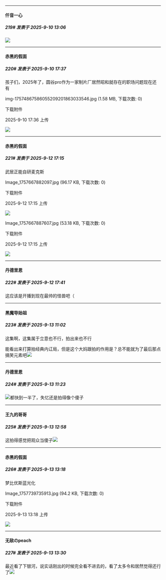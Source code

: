 ﻿
*****

####  仟音一心  
##### 219#       发表于 2025-9-10 13:06

<img src="https://p.sda1.dev/26/33e74ada4d96179719fae28cbfb59793/image.jpg" referrerpolicy="no-referrer">

*****

####  赤黑的假面  
##### 220#       发表于 2025-9-10 17:37

孩子们，2025年了，圆谷pro作为一家制片厂居然昭和就存在的职场问题现在还有

img-17574867586055209201863033546.jpg
(1.58 MB, 下载次数: 0)

下载附件

2025-9-10 17:36 上传

<img src="https://img.stage1st.com/forum/202509/10/173644vtx3lnf4cb5tul3s.jpg" referrerpolicy="no-referrer">


*****

####  赤黑的假面  
##### 221#       发表于 2025-9-12 17:15

武居正能自研麦克斯

Image_1757667882097.jpg
(96.17 KB, 下载次数: 0)

下载附件

2025-9-12 17:15 上传

<img src="https://img.stage1st.com/forum/202509/12/171545g3agdd3tnc3nj81d.jpg" referrerpolicy="no-referrer">

Image_1757667887607.jpg
(53.18 KB, 下载次数: 0)

下载附件

2025-9-12 17:15 上传

<img src="https://img.stage1st.com/forum/202509/12/171544bwwj6al6sllfx3qb.jpg" referrerpolicy="no-referrer">


*****

####  丹德里恩  
##### 222#       发表于 2025-9-12 17:41

这应该是开播到现在最帅的怪兽吧（


*****

####  黑魔导始祖  
##### 223#       发表于 2025-9-13 11:02

这集啊，这集属于立意也不行，拍出来也不行

能看出来打算拍经典内讧局，但是这个大妈跟拍的作用是？总不能就为了最后那点搞笑元素吧<img src="https://static.stage1st.com/image/smiley/face2017/067.png" referrerpolicy="no-referrer">


*****

####  丹德里恩  
##### 224#       发表于 2025-9-13 11:23

<img src="https://static.stage1st.com/image/smiley/face2017/037.png" referrerpolicy="no-referrer">都快到一半了，失忆还是拍得像个傻子


*****

####  王九的哥哥  
##### 225#       发表于 2025-9-13 12:58

这拍得感觉把观众当傻子<img src="https://static.stage1st.com/image/smiley/face2017/001.png" referrerpolicy="no-referrer">


*****

####  赤黑的假面  
##### 226#       发表于 2025-9-13 13:18

梦比优斯蓝光化

Image_1757739735913.jpg
(94.2 KB, 下载次数: 0)

下载附件

2025-9-13 13:18 上传

<img src="https://img.stage1st.com/forum/202509/13/131819h6j0fvgvgyyqy6y7.jpg" referrerpolicy="no-referrer">


*****

####  无敌のpeach  
##### 227#       发表于 2025-9-13 13:30

最近看了下银河，说实话刚出的时候完全看不进去的，看了太多令和居然觉得还行了<img src="https://static.stage1st.com/image/smiley/face2017/125.png" referrerpolicy="no-referrer">

